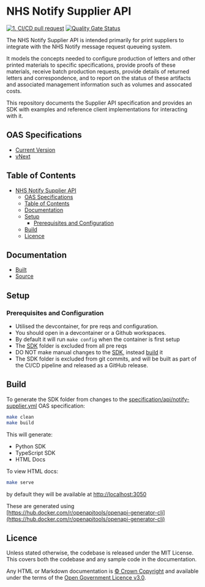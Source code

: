 # NHS Notify Supplier API

[![1. CI/CD pull request](https://github.com/NHSDigital/nhs-notify-supplier-api/actions/workflows/cicd-1-pull-request.yaml/badge.svg)](https://github.com/NHSDigital/nhs-notify-supplier-api/actions/workflows/cicd-1-pull-request.yaml)
[![Quality Gate Status](https://sonarcloud.io/api/project_badges/measure?project=nhs-notify-supplier-api&metric=alert_status)](https://sonarcloud.io/summary/new_code?id=nhs-notify-supplier-api)

The NHS Notify Supplier API is intended primarily for print suppliers to integrate with the NHS Notify message request queueing system.

It models the concepts needed to configure production of letters and other printed materials to specific specifications, provide proofs of these materials, receive batch production requests, provide details of returned letters and correspondence, and to report on the status of these artifacts and associated management information such as volumes and assocated costs.

This repository documents the Supplier API specification and provides an SDK with examples and reference client implementations for interacting with it.

## OAS Specifications

- [Current Version](specification/api/notify-supplier.yml)
- [vNext](specification/api/notify-supplier-next.yml)

## Table of Contents

- [NHS Notify Supplier API](#nhs-notify-supplier-api)
  - [OAS Specifications](#oas-specifications)
  - [Table of Contents](#table-of-contents)
  - [Documentation](#documentation)
  - [Setup](#setup)
    - [Prerequisites and Configuration](#prerequisites-and-configuration)
  - [Build](#build)
  - [Licence](#licence)

## Documentation

- [Built](/)
- [Source](/docs/README.md)

## Setup

### Prerequisites and Configuration

- Utilised the devcontainer, for pre reqs and configuration.
- You should open in a devcontainer or a Github workspaces.
- By default it will run `make config` when the container is first setup
- The [SDK](sdk) folder is excluded from all pre reqs
- DO NOT make manual changes to the [SDK](sdk), instead [build](#build) it
- The SDK folder is excluded from git commits,
  and will be built as part of the CI/CD pipeline and released as a GitHub
  release.

## Build

To generate the SDK folder from changes to the [specification/api/notify-supplier.yml](specification/api/notify-supplier.yml) OAS specification:

```bash
make clean
make build
```

This will generate:

- Python SDK
- TypeScript SDK
- HTML Docs

To view HTML docs:

```bash
make serve
```

by default they will be available at [http://localhost:3050](http://localhost:3050)

These are generated using [https://hub.docker.com/r/openapitools/openapi-generator-cli](https://hub.docker.com/r/openapitools/openapi-generator-cli)

## Licence

Unless stated otherwise, the codebase is released under the MIT License. This covers both the codebase and any sample code in the documentation.

Any HTML or Markdown documentation is [© Crown Copyright](https://www.nationalarchives.gov.uk/information-management/re-using-public-sector-information/uk-government-licensing-framework/crown-copyright/) and available under the terms of the [Open Government Licence v3.0](https://www.nationalarchives.gov.uk/doc/open-government-licence/version/3/).
